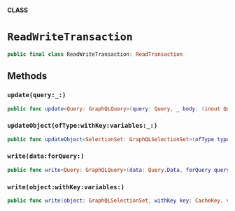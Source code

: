 **CLASS**

# `ReadWriteTransaction`

```swift
public final class ReadWriteTransaction: ReadTransaction
```

## Methods
### `update(query:_:)`

```swift
public func update<Query: GraphQLQuery>(query: Query, _ body: (inout Query.Data) throws -> Void) throws
```

### `updateObject(ofType:withKey:variables:_:)`

```swift
public func updateObject<SelectionSet: GraphQLSelectionSet>(ofType type: SelectionSet.Type, withKey key: CacheKey, variables: GraphQLMap? = nil, _ body: (inout SelectionSet) throws -> Void) throws
```

### `write(data:forQuery:)`

```swift
public func write<Query: GraphQLQuery>(data: Query.Data, forQuery query: Query) throws
```

### `write(object:withKey:variables:)`

```swift
public func write(object: GraphQLSelectionSet, withKey key: CacheKey, variables: GraphQLMap? = nil) throws
```

